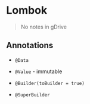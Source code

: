 # Lombok

> No notes in gDrive

## Annotations

* `@Data`
* `@Value` - immutable

* `@Builder(toBuilder = true)`
* `@SuperBuilder`
